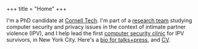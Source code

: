 +++
title = "Home"
+++
<!-- <img src="/img/self.jpg" alt="photo of sam havron" style="max-width:200px; margin: auto;"> -->
I'm a PhD candidate at [Cornell Tech](https://tech.cornell.edu). I'm part of a [research team](https://www.ipvtechresearch.org/) studying computer security and privacy issues in the context of intimate partner violence (IPV), and I help lead the first [computer security clinic](https://tech.cornell.edu/news/cornell-tech-opens-computer-security-clinic-for-victims-of-tech-enabled-intimate-partner-violence/) for IPV survivors, in New York City.
Here's a [bio for talks+press](/about), and [CV](/havron-cv.pdf).

<!-- See [my post](/writing/sustainable-academics/) on sustainability for academics. -->
